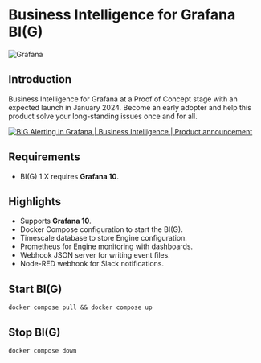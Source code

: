 # Business Intelligence for Grafana BI(G)

![Grafana](https://img.shields.io/badge/Grafana-10.2-orange)

## Introduction

Business Intelligence for Grafana at a Proof of Concept stage with an expected launch in January 2024. Become an early adopter and help this product solve your long-standing issues once and for all.

[![BIG Alerting in Grafana | Business Intelligence | Product announcement](https://raw.githubusercontent.com/VolkovLabs/volkovlabs-bi-grafana/main/img/alerting.png)](https://youtu.be/vky-7-DfvXE)

## Requirements

- BI(G) 1.X requires **Grafana 10**.

## Highlights

- Supports **Grafana 10**.
- Docker Compose configuration to start the BI(G).
- Timescale database to store Engine configuration.
- Prometheus for Engine monitoring with dashboards.
- Webhook JSON server for writing event files.
- Node-RED webhook for Slack notifications.

## Start BI(G)

```
docker compose pull && docker compose up
```

## Stop BI(G)

```
docker compose down
```
